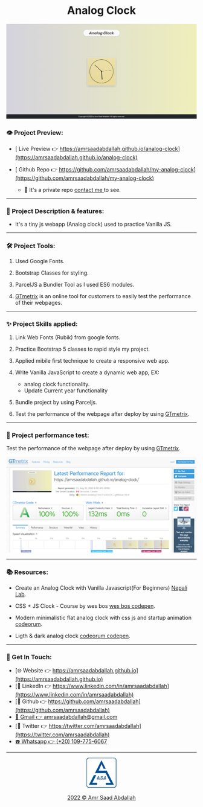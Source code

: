 <h1 align="center"> Analog Clock </h1>



<a href="https://amrsaadabdallah.github.io/analog-clock" target="_blank">
<img src="./info/analog-clock.png" alt="analog-clock Project viewport Image">
</a>


### 👁️ Project Preview:

- [ Live Preview 👉 https://amrsaadabdallah.github.io/analog-clock](https://amrsaadabdallah.github.io/analog-clock)


- [ Github Repo 👉 https://github.com/amrsaadabdallah/my-analog-clock](https://github.com/amrsaadabdallah/my-analog-clock)
  - 🚩 It's a private repo <a target="_blank" href="mailto:amrsaadabdallah@gmail.com">contact me </a>to see.

---

### 📝 Project Description & features:

- It's a tiny js webapp (Analog clock) used to practice Vanilla JS.

---

### 🛠️ Project Tools:

1. Used Google Fonts.

1. Bootstrap Classes for styling.

1. ParcelJS a Bundler Tool as I used ES6 modules.

1. [GTmetrix](https://gtmetrix.com/) is an online tool for customers to easily test the performance of their webpages.

---

### :sparkles: Project Skills applied:

1. Link Web Fonts (Rubik) from google fonts.

1. Practice Bootstrap 5 classes to rapid style my project.

1. Applied mibile first technique to create a responsive web app.

1. Write Vanilla JavaScript to create a dynamic web app, EX:

   - analog clock functionality.
   - Update Current year functionality

1. Bundle project by using Parceljs.

1. Test the performance of the webpage after deploy by using [GTmetrix](https://gtmetrix.com/).

---

### 🧪 Project performance test:

Test the performance of the webpage after deploy by using [GTmetrix](https://gtmetrix.com/).

![Project Performane result](./info/analog-clock-performance.jpg)

---

### 📚 Resources:

- Create an Analog Clock with Vanilla Javascript(For Beginners) [Nepali Lab](https://dev.to/nepalilab/create-an-analog-clock-with-vanilla-javascript-for-beginners-3ibb).

- CSS + JS Clock - Course by wes bos [wes bos codepen](https://codepen.io/CHUN-PIN-CHEN/pen/yVRBEw).
- Modern minimalistic flat analog clock with css js and startup animation [codeorum](https://codeorum.com/tutorials/modern-minimalistic-flat-analog-clock-with-css-js-and-startup-animation).
- Ligth & dark analog clock [codeorum codepen](https://codepen.io/codeorum/embed/VwaLzqW?default-tab=result&theme-id=light).

---

### 👋 Get In Touch:

- [🌐 Website 👉 https://amrsaadabdallah.github.io](https://amrsaadabdallah.github.io)
- [👔 LinkedIn 👉 https://www.linkedin.com/in/amrsaadabdallah](https://www.linkedin.com/in/amrsaadabdallah)
- [🌟 Github 👉 https://github.com/amrsaadabdallah](https://github.com/amrsaadabdallah)
- [📧 Gmail 👉 amrsaadabdallah@gmail.com](mailto:amrsaadabdallah@gmail.com)
- [🐤 Twitter 👉 https://twitter.com/amrsaadabdallah](https://twitter.com/amrsaadabdallah)
- [:phone: Whatsapp 👉 (+20) 109-775-6067](https://api.whatsapp.com/send/?phone=%2B2001097756067&text&type=phone_number&app_absent=0)

---

<div align="center">
<a target="_blank" href="https://amrsaadabdallah.github.io">
<img  src="./info/asa-logo.svg" alt="asa logo" width="80px">
<p style="margin-bottom:0"> 2022 &copy; Amr Saad Abdallah </p>
</a>
</div>
